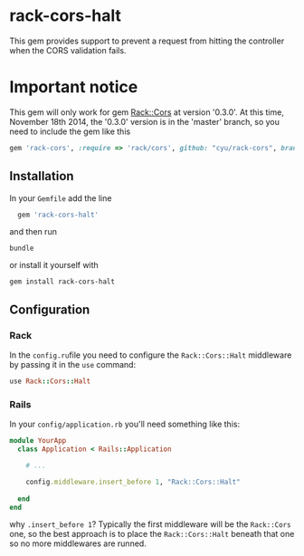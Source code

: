 rack-cors-halt
==============

This gem provides support to prevent a request from hitting the controller when the CORS validation fails.


Important notice
==============

This gem will only work for gem [Rack::Cors](https://github.com/cyu/rack-cors) at version '0.3.0'.
At this time, November 18th 2014, the '0.3.0' version is in the 'master' branch, so you need to include the gem like this
```ruby
gem 'rack-cors', :require => 'rack/cors', github: "cyu/rack-cors", branch: 'master'
```
## Installation
In your `Gemfile` add the line

```ruby
  gem 'rack-cors-halt'
```
and then run
```
bundle
```
or install it yourself with
```
gem install rack-cors-halt
```

## Configuration

### Rack

In the `config.ru`file you need to configure the `Rack::Cors::Halt` middleware by passing it in the `use` command:

```ruby
use Rack::Cors::Halt
```

### Rails

In your `config/application.rb` you'll need something like this:

```ruby
module YourApp
  class Application < Rails::Application

    # ...

    config.middleware.insert_before 1, "Rack::Cors::Halt"
      
  end
end
```
why `.insert_before 1`? Typically the first middleware will be the `Rack::Cors` one, so the best approach is to place the `Rack::Cors::Halt` beneath that one so no more middlewares are runned.
